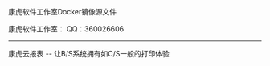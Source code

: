 康虎软件工作室Docker镜像源文件 

康虎软件工作室：
QQ：360026606


-----------------------------------------------------
康虎云报表 -- 让B/S系统拥有如C/S一般的打印体验


